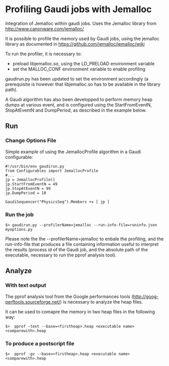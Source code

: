 Profiling Gaudi jobs with Jemalloc
===============================================================================

Integration of Jemalloc within gaudi jobs.
Uses the Jemalloc library from http://www.canonware.com/jemalloc/

It is possible to profile the memory used by Gaudi jobs, using the jemalloc library 
as documented in https://github.com/jemalloc/jemalloc/wiki

To run the profiler, it is necessary to:
  * preload libjemalloc.so, using the LD_PRELOAD environment variable
  * set the MALLOC_CONF environment variable to enable profiling

gaudirun.py has been updated to set the environment accordingly (a prerequisite is however
that libjemalloc.so has to be available in the library path).

A Gaudi algorithm has also been developped to perform memory heap dumps at various event,
and is configured using the StartFromEventN, StopAtEventN and DumpPeriod, as described 
in the example below.

Run
--------------------------------------------------------------------------------

### Change Options File

Simple example of using the JemallocProfile algorithm in a Gaudi configurable:

~~~~~~~~{.py}
#!/usr/bin/env gaudirun.py
from Configurables import JemallocProfile
#...
jp = JemallocProfile()
jp.StartFromEventN = 49
jp.StopAtEventN = 99
jp.DumpPeriod = 10

GaudiSequencer("PhysicsSeq").Members += [ jp ]
~~~~~~~~

### Run the job
~~~~~~~~{.sh}
$> gaudirun.py --profilerName=jemalloc --run-info-file=runinfo.json myoptions.py 
~~~~~~~~

Please note the the --profilerName=jemalloc to enbale the profiling, and the run-info-file that produces
a file containing information useful to interpret the results (process id of the Gaudi job, and the absolute path
of the executable, necessary to run the pprof analysis tool).

Analyze
--------------------------------------------------------------------------------
### With text output

The pprof analysis tool from the Google performances tools (http://goog-perftools.sourceforge.net/)
is necessary to analyze the heap files.

It can be used to comapre the memory in two heap files in the following way:

~~~~~~~~{.sh}
$>  pprof -text --base=<firstheap>.heap <executable name> <comparewith>.heap
~~~~~~~~

### To produce a postscript file

~~~~~~~~{.sh}
$>  pprof -gv --base=<firstheap>.heap <executable name> <comparewith>.heap
~~~~~~~~